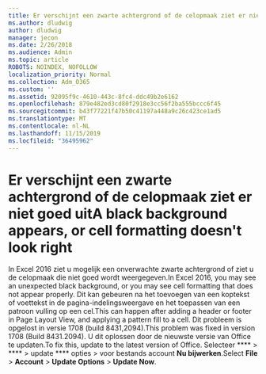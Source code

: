 ```yaml
---
title: Er verschijnt een zwarte achtergrond of de celopmaak ziet er niet goed uit
ms.author: dludwig
author: dludwig
manager: jecon
ms.date: 2/26/2018
ms.audience: Admin
ms.topic: article
ROBOTS: NOINDEX, NOFOLLOW
localization_priority: Normal
ms.collection: Adm_O365
ms.custom: ''
ms.assetid: 92095f9c-4610-443c-8fc4-ddc49b2e6162
ms.openlocfilehash: 879e482ed3cd80f2918e3cc56f2ba555bccc6f45
ms.sourcegitcommit: b43f77221f47b50c41197a448a9c26c423ce1ad5
ms.translationtype: MT
ms.contentlocale: nl-NL
ms.lasthandoff: 11/15/2019
ms.locfileid: "36495962"
---
```

# <a name="a-black-background-appears-or-cell-formatting-doesnt-look-right"></a><span data-ttu-id="5ad7b-102">Er verschijnt een zwarte achtergrond of de celopmaak ziet er niet goed uit</span><span class="sxs-lookup"><span data-stu-id="5ad7b-102">A black background appears, or cell formatting doesn't look right</span></span>

<span data-ttu-id="5ad7b-103">In Excel 2016 ziet u mogelijk een onverwachte zwarte achtergrond of ziet u de celopmaak die niet goed wordt weergegeven.</span><span class="sxs-lookup"><span data-stu-id="5ad7b-103">In Excel 2016, you may see an unexpected black background, or you may see cell formatting that does not appear properly.</span></span> <span data-ttu-id="5ad7b-104">Dit kan gebeuren na het toevoegen van een koptekst of voettekst in de pagina-indelingsweergave en het toepassen van een patroon vulling op een cel.</span><span class="sxs-lookup"><span data-stu-id="5ad7b-104">This can happen after adding a header or footer in Page Layout View, and applying a pattern fill to a cell.</span></span> <span data-ttu-id="5ad7b-105">Dit probleem is opgelost in versie 1708 (build 8431,2094).</span><span class="sxs-lookup"><span data-stu-id="5ad7b-105">This problem was fixed in version 1708 (Build 8431.2094).</span></span> <span data-ttu-id="5ad7b-106">U dit oplossen door de nieuwste versie van Office te updaten.</span><span class="sxs-lookup"><span data-stu-id="5ad7b-106">To fix this, update to the latest version of Office.</span></span> <span data-ttu-id="5ad7b-107">Selecteer \*\*\*\* \> \*\*\*\* \> update \*\*\*\* opties \> voor bestands account **Nu bijwerken**.</span><span class="sxs-lookup"><span data-stu-id="5ad7b-107">Select **File** \> **Account** \> **Update Options** \> **Update Now**.</span></span>
  


